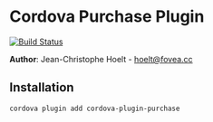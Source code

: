 # Cordova Purchase Plugin

[![Build Status](https://travis-ci.org/j3k0/cordova-plugin-purchase.svg)](https://travis-ci.org/j3k0/cordova-plugin-purchase)

**Author**: Jean-Christophe Hoelt - <hoelt@fovea.cc>

## Installation

```sh
cordova plugin add cordova-plugin-purchase
```
